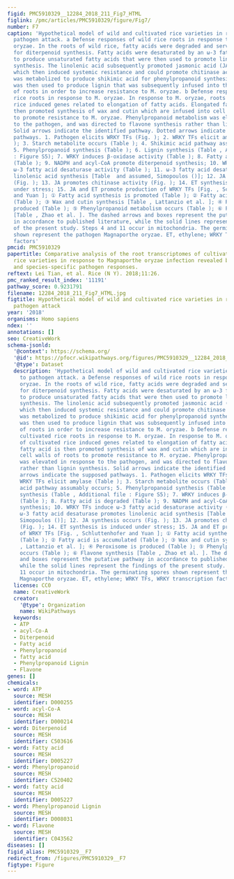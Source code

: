 ```yaml
---
figid: PMC5910329__12284_2018_211_Fig7_HTML
figlink: /pmc/articles/PMC5910329/figure/Fig7/
number: F7
caption: 'Hypothetical model of wild and cultivated rice varieties in response to
  pathogen attack. a Defense responses of wild rice roots in response to Magnaporthe
  oryzae. In the roots of wild rice, fatty acids were degraded and served as precursors
  for diterpenoid synthesis. Fatty acids were desaturated by an ω-3 fatty acid desaturase
  to produce unsaturated fatty acids that were then used to promote linolenic acid
  synthesis. The linolenic acid subsequently promoted jasmonic acid (JA) synthesis
  which then induced systemic resistance and could promote chitinase activity. Starch
  was metabolized to produce shikimic acid for phenylpropanoid synthesis. The phenylpropanoid
  was then used to produce lignin that was subsequently infused into the cell walls
  of roots in order to increase resistance to M. oryzae. b Defense responses of cultivated
  rice roots in response to M. oryzae. In response to M. oryzae, roots of cultivated
  rice induced genes related to elongation of fatty acids. Elongated fatty acid is
  then promoted synthesis of wax and cutin which are infused into cell walls of roots
  to promote resistance to M. oryzae. Phenylpropanoid metabolism was elevated in response
  to the pathogen, and was directed to flavone synthesis rather than lignin synthesis.
  Solid arrows indicate the identified pathway. Dotted arrows indicate the supposed
  pathways. 1. Pathogen elicits WRKY TFs (Fig. ); 2. WRKY TFs elicit amylase (Table
  ); 3. Starch metabolite occurs (Table ); 4. Shikimic acid pathway assumably occurs;
  5. Phenylpropanoid synthesis (Table ); 6. Lignin synthesis (Table , Additional file
  : Figure S5); 7. WRKY induces β-oxidase activity (Table ); 8. Fatty acid is degraded
  (Table ); 9. NADPH and acyl-CoA promote diterpenoid synthesis; 10. WRKY TFs induce
  ω-3 fatty acid desaturase activity (Table ); 11. ω-3 fatty acid desaturase promotes
  linolenic acid synthesis [Table  and assumed, Simopoulos ()]; 12. JA synthesis occurs
  (Fig. ); 13. JA promotes chitinase activity (Fig. ); 14. ET synthesis is induced
  under stress; 15. JA and ET promote production of WRKY TFs [Fig. , Schluttenhofer
  and Yuan ]; ① Fatty acid synthesis is promoted (Table ); ② Fatty acid is accumulated
  (Table ); ③ Wax and cutin synthesis [Table , Lattanzio et al. ]; ④ Peroxisome is
  produced (Table ); ⑤ Phenylpropanoid metabolism occurs (Table ); ⑥ Flavone synthesis
  [Table , Zhao et al. ]. The dashed arrows and boxes represent the putative pathway
  in accordance to published literature, while the solid lines represent the findings
  of the present study. Steps 4 and 11 occur in mitochondria. The germinating spores
  shown represent the pathogen Magnaporthe oryzae. ET, ethylene; WRKY TFs, WRKY transcription
  factors'
pmcid: PMC5910329
papertitle: Comparative analysis of the root transcriptomes of cultivated and wild
  rice varieties in response to Magnaporthe oryzae infection revealed both common
  and species-specific pathogen responses.
reftext: Lei Tian, et al. Rice (N Y). 2018;11:26.
pmc_ranked_result_index: '11191'
pathway_score: 0.9231791
filename: 12284_2018_211_Fig7_HTML.jpg
figtitle: Hypothetical model of wild and cultivated rice varieties in response to
  pathogen attack
year: '2018'
organisms: Homo sapiens
ndex: ''
annotations: []
seo: CreativeWork
schema-jsonld:
  '@context': https://schema.org/
  '@id': https://pfocr.wikipathways.org/figures/PMC5910329__12284_2018_211_Fig7_HTML.html
  '@type': Dataset
  description: 'Hypothetical model of wild and cultivated rice varieties in response
    to pathogen attack. a Defense responses of wild rice roots in response to Magnaporthe
    oryzae. In the roots of wild rice, fatty acids were degraded and served as precursors
    for diterpenoid synthesis. Fatty acids were desaturated by an ω-3 fatty acid desaturase
    to produce unsaturated fatty acids that were then used to promote linolenic acid
    synthesis. The linolenic acid subsequently promoted jasmonic acid (JA) synthesis
    which then induced systemic resistance and could promote chitinase activity. Starch
    was metabolized to produce shikimic acid for phenylpropanoid synthesis. The phenylpropanoid
    was then used to produce lignin that was subsequently infused into the cell walls
    of roots in order to increase resistance to M. oryzae. b Defense responses of
    cultivated rice roots in response to M. oryzae. In response to M. oryzae, roots
    of cultivated rice induced genes related to elongation of fatty acids. Elongated
    fatty acid is then promoted synthesis of wax and cutin which are infused into
    cell walls of roots to promote resistance to M. oryzae. Phenylpropanoid metabolism
    was elevated in response to the pathogen, and was directed to flavone synthesis
    rather than lignin synthesis. Solid arrows indicate the identified pathway. Dotted
    arrows indicate the supposed pathways. 1. Pathogen elicits WRKY TFs (Fig. ); 2.
    WRKY TFs elicit amylase (Table ); 3. Starch metabolite occurs (Table ); 4. Shikimic
    acid pathway assumably occurs; 5. Phenylpropanoid synthesis (Table ); 6. Lignin
    synthesis (Table , Additional file : Figure S5); 7. WRKY induces β-oxidase activity
    (Table ); 8. Fatty acid is degraded (Table ); 9. NADPH and acyl-CoA promote diterpenoid
    synthesis; 10. WRKY TFs induce ω-3 fatty acid desaturase activity (Table ); 11.
    ω-3 fatty acid desaturase promotes linolenic acid synthesis [Table  and assumed,
    Simopoulos ()]; 12. JA synthesis occurs (Fig. ); 13. JA promotes chitinase activity
    (Fig. ); 14. ET synthesis is induced under stress; 15. JA and ET promote production
    of WRKY TFs [Fig. , Schluttenhofer and Yuan ]; ① Fatty acid synthesis is promoted
    (Table ); ② Fatty acid is accumulated (Table ); ③ Wax and cutin synthesis [Table
    , Lattanzio et al. ]; ④ Peroxisome is produced (Table ); ⑤ Phenylpropanoid metabolism
    occurs (Table ); ⑥ Flavone synthesis [Table , Zhao et al. ]. The dashed arrows
    and boxes represent the putative pathway in accordance to published literature,
    while the solid lines represent the findings of the present study. Steps 4 and
    11 occur in mitochondria. The germinating spores shown represent the pathogen
    Magnaporthe oryzae. ET, ethylene; WRKY TFs, WRKY transcription factors'
  license: CC0
  name: CreativeWork
  creator:
    '@type': Organization
    name: WikiPathways
  keywords:
  - ATP
  - acyl-Co-A
  - Diterpenoid
  - Fatty acid
  - Phenylpropanoid
  - fatty acid
  - Phenylpropanoid Lignin
  - Flavone
genes: []
chemicals:
- word: ATP
  source: MESH
  identifier: D000255
- word: acyl-Co-A
  source: MESH
  identifier: D000214
- word: Diterpenoid
  source: MESH
  identifier: C503616
- word: Fatty acid
  source: MESH
  identifier: D005227
- word: Phenylpropanoid
  source: MESH
  identifier: C520402
- word: fatty acid
  source: MESH
  identifier: D005227
- word: Phenylpropanoid Lignin
  source: MESH
  identifier: D008031
- word: Flavone
  source: MESH
  identifier: C043562
diseases: []
figid_alias: PMC5910329__F7
redirect_from: /figures/PMC5910329__F7
figtype: Figure
---
```


